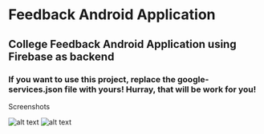 # Feedback Android Application
## College Feedback Android Application using Firebase as backend

### If you want to use this project, replace the google-services.json file with yours! Hurray, that will be work for you!

Screenshots

![alt text](https://i.postimg.cc/1tRVNQDG/2.png "Screenshot 1")
![alt text](https://i.postimg.cc/1tRVNQDG/1.png "Screenshot 1")




